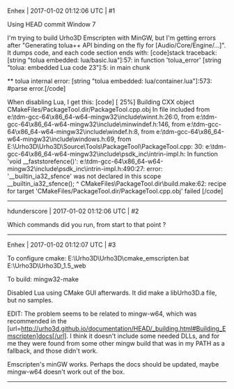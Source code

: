 Enhex | 2017-01-02 01:12:06 UTC | #1

Using HEAD commit
Window 7

I'm trying to build Urho3D Emscripten with MinGW, but I'm getting errors after "Generating tolua++ API binding on the fly for [Audio/Core/Engine/...]".
It dumps code, and each code section ends with:
[code]stack traceback:
	[string "tolua embedded: lua/basic.lua"]:57: in function 'tolua_error'
	[string "tolua: embedded Lua code 23"]:5: in main chunk

** tolua internal error: [string "tolua embedded: lua/container.lua"]:573: #parse error.[/code]


When disabling Lua, I get this:
[code]
[ 25%] Building CXX object CMakeFiles/PackageTool.dir/PackageTool.cpp.obj
In file included from e:\tdm-gcc-64\x86_64-w64-mingw32\include\winnt.h:26:0,
                 from e:\tdm-gcc-64\x86_64-w64-mingw32\include\minwindef.h:146,
                 from e:\tdm-gcc-64\x86_64-w64-mingw32\include\windef.h:8,
                 from e:\tdm-gcc-64\x86_64-w64-mingw32\include\windows.h:69,
                 from E:\Urho3D\Urho3D\Source\Tools\PackageTool\PackageTool.cpp:
30:
e:\tdm-gcc-64\x86_64-w64-mingw32\include\psdk_inc\intrin-impl.h: In function 'void __faststorefence()':
e:\tdm-gcc-64\x86_64-w64-mingw32\include\psdk_inc\intrin-impl.h:490:27: error: '__builtin_ia32_sfence' was not declared in this scope
     __builtin_ia32_sfence();
                           ^
CMakeFiles\PackageTool.dir\build.make:62: recipe for target 'CMakeFiles/PackageTool.dir/PackageTool.cpp.obj' failed
[/code]

-------------------------

hdunderscore | 2017-01-02 01:12:06 UTC | #2

Which commands did you run, from start to that point ?

-------------------------

Enhex | 2017-01-02 01:12:07 UTC | #3

To configure cmake:
E:\Urho3D\Urho3D\cmake_emscripten.bat E:\Urho3D\Urho3D_1.5_web

To build:
mingw32-make

Disabled Lua using CMake GUI afterwards. It did make a libUrho3D.a file, but no samples.


EDIT:
The problem seems to be related to mingw-w64, which was recommended in the [url=http://urho3d.github.io/documentation/HEAD/_building.html#Building_Emscripten]docs[/url].
I think it doesn't include some needed DLLs, and for me they were found from some other mingw build that was in my PATH as a fallback, and those didn't work.

Emscripten's minGW works.
Perhaps the docs should be updated, maybe mingw-w64 doesn't work out of the box.

-------------------------

